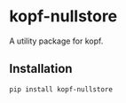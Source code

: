 # kopf-nullstore

A utility package for kopf.

## Installation

```sh
pip install kopf-nullstore
```
